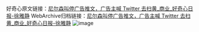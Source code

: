 好奇心原文链接：[尼尔森叫停广告推文，广告主喊 Twitter 去扫黄_商业_好奇心日报-徐雅静](https://www.qdaily.com/articles/9341.html)
WebArchive归档链接：[尼尔森叫停广告推文，广告主喊 Twitter 去扫黄_商业_好奇心日报-徐雅静](http://web.archive.org/web/20190623154124/https://www.qdaily.com/articles/9341.html)
![image](http://ww3.sinaimg.cn/large/007d5XDpgy1g3vf4ff9isj30u01qgndd)